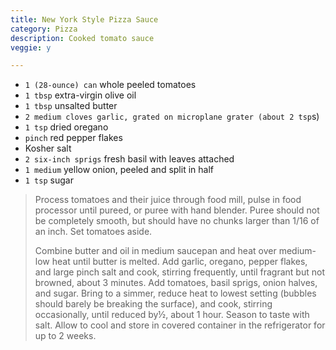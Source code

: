 ```yaml
---
title: New York Style Pizza Sauce 
category: Pizza
description: Cooked tomato sauce
veggie: y

--- 
```

* `1 (28-ounce) can` whole peeled tomatoes
* `1 tbsp` extra-virgin olive oil
* `1 tbsp` unsalted butter
* `2 medium cloves garlic, grated on microplane grater (about 2 tsp`s)
* `1 tsp` dried oregano
* `pinch` red pepper flakes
* Kosher salt
* `2 six-inch sprigs` fresh basil with leaves attached
* `1 medium` yellow onion, peeled and split in half
* `1 tsp` sugar
 

> Process tomatoes and their juice through food mill, pulse in food processor until pureed, or puree with hand blender. Puree should not be completely smooth, but should have no chunks larger than 1/16 of an inch. Set tomatoes aside.
>
> Combine butter and oil in medium saucepan and heat over medium-low heat until butter is melted. Add garlic, oregano, pepper flakes, and large pinch salt and cook, stirring frequently, until fragrant but not browned, about 3 minutes. Add tomatoes, basil sprigs, onion halves, and sugar. Bring to a simmer, reduce heat to lowest setting (bubbles should barely be breaking the surface), and cook, stirring occasionally, until reduced by½, about 1 hour. Season to taste with salt. Allow to cool and store in covered container in the refrigerator for up to 2 weeks.